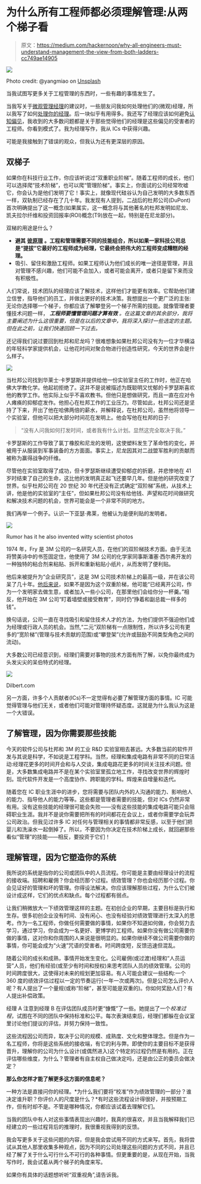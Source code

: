 # 为什么所有工程师都必须理解管理:从两个梯子看

> 原文：<https://medium.com/hackernoon/why-all-engineers-must-understand-management-the-view-from-both-ladders-cc749ae14905>

![](img/f93a087afa5bc912638e77b0c12ea1ab.png)

Photo credit: @yangmiao on [Unsplash](https://unsplash.com/photos/IazFaFYSCfY)

当我试图写更多关于工程管理的东西时，一些有趣的事情发生了。

当我写关于[微观管理经理](https://www.quora.com/How-can-I-tell-if-I-am-micromanaging-my-employees-and-is-that-a-bad-thing)的建议时，一些朋友问我如何处理他们的(微观)经理，所以我写了如何[处理你的经理](https://medium.freecodecamp.org/are-you-being-micro-managed-manage-your-relationship-with-your-manager-instead-9ad10b28bcda)。后一块似乎有用得多。我还写了经理应该如何避免[认知偏见](https://medium.freecodecamp.org/cognitive-bias-and-why-performance-management-is-so-hard-8852a1b874cd)，我收到的大多数问题都是关于那些觉得他们的经理是这些偏见的受害者的工程师。你看到模式了。我为经理写作，我从 ICs 中获得兴趣。

可能是我接触到了错误的观众，但我认为还有更深层的原因。

## 双梯子

如果你在科技行业工作，你应该听说过“双重职业阶梯”。随着工程师的成长，他们可以选择爬“技术阶梯”，也可以爬“管理阶梯”。事实上，你面试的公司经常吹嘘它，你会认为是他们发明了它！事实上，就像现代硅谷认为自己发明的大多数东西一样，双轨制已经存在了几十年。我发现有人提到，二战后的杜邦公司(DuPont)首次明确提出了这一概念(如果属实，这一概念将与其他著名的杜邦发明如尼龙、凯夫拉尔纤维和投资回报率(ROI)概念(T9)放在一起，特别是在尼龙部分)。

双梯的用途是什么？

*   **避其** [**彼原理**](https://en.wikipedia.org/wiki/Peter_principle) **。工程和管理需要不同的技能组合，所以如果一家科技公司总是“提拔”它最好的工程师成为经理，它最终会把伟大的工程师变成糟糕的经理。**
*   吸引、留住和激励工程师。如果工程师认为他们成长的唯一途径是管理，并且对管理不感兴趣，他们可能不会加入，或者可能会离开，或者只是留下来而没有积极性。

人们常说，技术团队的经理应该了解技术，这样他们才能更有效率。它帮助他们建立信誉，指导他们的员工，并做出更好的技术决策。我想提出一个更广泛的主张:无论你选择哪一个梯子，你都应该了解攀登另一个梯子所需的技能。就像管理者要懂技术问题一样， ***工程师要懂管理问题才算有效*** *。在这篇文章的其余部分，我将主要阐述为什么这很重要，但是在以后的文章中，我将深入探讨一些选定的主题。但在此之前，让我们快速回顾一下过去。*

还记得我们说过要回到杜邦和尼龙吗？很难想象如果杜邦公司没有为一位才华横溢的年轻科学家提供机会，让他花时间对聚合物进行创造性研究，今天的世界会是什么样子。

![](img/6cb64d046c56eb53c17f1977802204e8.png)

当杜邦公司找到华莱士·卡罗瑟斯并提供给他一份实验室主任的工作时，他正在哈佛大学教化学。他起初拒绝了。这并不是说被描述为既聪明又忧郁的卡罗瑟斯喜欢他的教学工作。他实际上似乎不喜欢教书。但他只是想做研究，而且一直在应对令人瘫痪的抑郁症发作。他担心在杜邦工作的工业压力。尽管如此，杜邦公司还是坚持了下来，开出了他在哈佛两倍的薪水，并解释说，在杜邦公司，虽然他将领导一个实验室，但他可以把大部分时间花在发明上。他会写他在杜邦的日子:

> “没有人问我如何打发时间，或者我有什么计划。显然这完全取决于我。”

卡罗瑟斯的工作导致了氯丁橡胶和尼龙的发明，这使塑料发生了革命性的变化，并被用于从服装到军事装备的方方面面。事实上，尼龙因其对二战盟军胜利的贡献而被称为赢得战争的纤维。

尽管他在实验室取得了成功，但卡罗瑟斯继续遭受抑郁症的折磨，并悲惨地在 41 岁时结束了自己的生命，这比他的发明真正起飞还要早几年。但是他的研究改变了世界。似乎杜邦公司在 20 世纪 30 年代还没有正式确定“双阶梯”系统，从技术上讲，他是他的实验室的“主任”，但如果杜邦公司没有给他钱、声望和花时间做研究和解决技术问题的机会，世界可能会是一个非常不同的地方。

我们再举一个例子。认识一下亚瑟·弗莱，他被认为是便利贴的发明者。

![](img/ecac53450df87bf94949c459eefe71e0.png)

Rumor has it he also invented witty scientist photos

1974 年，Fry 是 3M 公司的一名研究人员，在他们的双阶梯技术方面。由于无法将赞美诗中的书签固定住，他使用了 3M 公司的化学家同事斯潘塞·西尔弗开发的一种独特的粘合剂来粘贴、拆开和重新粘贴小纸片，从而发明了便利贴。

他后来被提升为“企业研究员”，这是 3M 公司技术阶梯上的最高一级，并在该公司呆了几十年。[他后来说](https://www.nytimes.com/1986/11/16/business/holding-on-to-technical-talent.html)，如果不是因为这个双重阶梯，他可能“已经离开公司，作为一个发明家去做生意，或者加入一些小公司，在那里他们会给你分一杯羹。”相反，他开始在 3M 公司“盯着墙壁或接受教育”，同时仍“挣着和副总裁一样多的钱”。

换句话说，公司一直在寻找吸引和留住技术人才的方法，为他们提供不强迫他们成为经理或行政人员的机会。当然,“二元”双阶梯有一点限制性，所以许多公司有更多的“宽阶梯”(管理与技术贡献的范围)或“攀登架”(允许或鼓励不同类型角色之间的流动)。

大多数公司已经意识到，经理们需要对事物的技术方面有所了解，以免你最终成为头发尖尖的呆伯特式的经理。

![](img/5981578d63fe15ba8bd1e9f822210fbc.png)

Dilbert.com

另一方面，许多个人贡献者(ICs)不一定觉得有必要了解管理方面的事情。IC 可能觉得管理与他们无关，或者他们可能对管理持怀疑态度。这就是为什么我认为这是一个大错误。

## **了解管理，因为你需要那些技能**

今天的软件公司与杜邦和 3M 的工业 R&D 实验室相去甚远。大多数当前的软件开发与其说是科学，不如说是工程学科。当然，经理和集成电路有非常不同的日常活动:经理花更多的时间开会和与人交谈，集成电路花更多的时间关注技术问题。但是，大多数集成电路并不是在某个实验室里孤立地工作，寻找改变世界的辉煌时刻。现代软件开发是一个高度协作、跨职能的学科。辉煌来自增量和迭代。

随着您在 IC 职业生涯中的进步，您将需要与团队内外的人沟通的能力、影响他人的能力、指导他人的能力等等。这些都是管理者需要的技能，但对 ICs 仍然非常有用。没有这些技能的经理很可能会失败——没有这些技能的集成电路可能只会阻碍职业生涯。我并不是说你需要把所有的时间都花在会议上，或者你需要学会玩弄公司政治。但我见过许多 IC 对任何与管理相关的事情都非常反感，以至于他们把婴儿和洗澡水一起倒掉了。所以，不要因为你决定在技术阶梯上成长，就回避那些看似“管理”的技能——相反，要投资于它们！

## **理解管理，因为它塑造你的系统**

我所说的系统是指你的公司或团队中的人员流程。你可能是主要由经理设计的流程的接收端。招聘和雇佣？你会经历那个过程。绩效管理？你也会经历那个过程。你会见证好的管理和坏的管理。你得设法解决。你应该理解那些过程，为什么它们被设计成这样，它们的优点和缺点。每个过程都有弱点。

让我们稍微放大一下绩效管理这样的主题。在初创企业的早期，主要目标是执行和生存。很多初创企业没有时间、没有闲心、也没有经验对绩效管理进行太深入的思考。作为一名工程师，你做任何需要做的事情，如果你不知道如何做，你会努力去学习，通过学习，你会成为一名更好、更博学的工程师。如果你没有做公司需要你做的事情，这对你和你周围的人来说是很明显的。如果你继续不做公司需要你做的事情，你可能会成为“火速”咒语的受害者。时间跨度短，反馈迅速但混乱。

随着公司的成长和成熟，事情开始发生变化。公司雇佣(或过渡)经理和“人员运营”人员，他们有经验(或至少有时间和授权)来思考团队人员的绩效管理。公司的时间跨度很大，这使得对未来的规划更加容易。有人可能会建议一些结构:一个 360 度的绩效评估过程以一定的节奏运行(一年一次或两次)。但是公司怎么评价人呢？有人提出了一个量规(或称“阶梯”，甚至可能是双重的)。你如何奖励人们？有人提出补偿政策。

经理 A 注意到经理 B 在评估团队成员时更“慷慨”了一些。她提出了一个*校准过程*，试图在不同的团队中保持标准和公平。每次表演结束后，经理们都躲在会议室里讨论他们提议的评估，并努力保持一致性。

这些流程因公司而异，取决于公司的规模、成熟度、文化和整体理念。但是作为一名工程师，你将是这些系统的接收端，有它的利与弊。即使你的主要目标不是获得晋升，理解你的公司为什么设计(或偶然进入)这个特定的过程仍然是有用的。正在评估哪些维度，为什么？管理者有自主权自己做决定吗，还是由公正的委员会做决定？

**那么你怎样才能了解更多这方面的信息呢？**

一种方法是直接问你的经理。*为什么我们要将“校准”作为绩效管理的一部分？谁决定谁升职？你评价人的尺度是什么？*有时这些流程设计得很好，并按预期工作，但有时却不是。不管是哪种情况，你都应该试着去理解它们。

当我的团队中有人对这些事情表现出兴趣时，我真的很喜欢，并且当我解释我们已经建立的一些过程背后的推理时，我很重视我得到的反馈。

我会写更多关于这些问题的内容，但是我会尝试用不同的方式来写。首先，我将尝试从其他人那里收集多种观点，因为不同的公司处理这些问题的方式不同，并且已经了解了关于什么可行什么不可行的各种事情。但更重要的是，从现在开始，当我写作时，我会试着从两个梯子的角度来写。

如果你有具体的话题想听听“双重视角”,请告诉我。